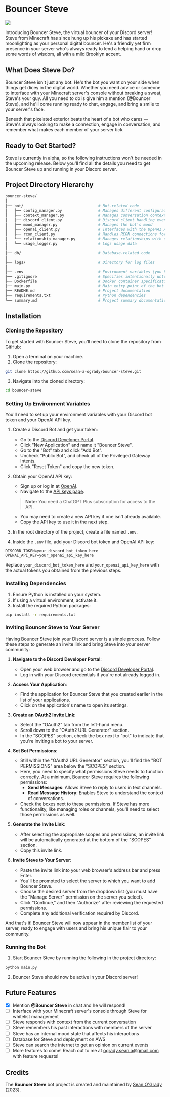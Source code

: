 # Bouncer Steve

![](https://cdn.discordapp.com/attachments/335080098715795456/1172616570380505118/image.png?ex=6560f748&is=654e8248&hm=a3c3b2cf839c4c525843ad93346f109504b5c85e213430eb24c1cc33f30e54e8&)

Introducing Bouncer Steve, the virtual bouncer of your Discord server! Steve from Minecraft has since hung up his pickaxe and has started moonlighting as your personal digital bouncer. He's a friendly yet firm presence in your server who's always ready to lend a helping hand or drop some words of wisdom, all with a mild Brooklyn accent.

## What Does Steve Do?
Bouncer Steve isn't just any bot. He's the bot you want on your side when things get dicey in the digital world. Whether you need advice or someone to interface with your Minecraft server's console without breaking a sweat, Steve's your guy. All you need to do is give him a mention (@Bouncer Steve), and he'll come running ready to chat, engage, and bring a smile to your server's face.

Beneath that pixelated exterior beats the heart of a bot who cares — Steve's always looking to make a connection, engage in conversation, and remember what makes each member of your server tick.

## Ready to Get Started?
Steve is currently in alpha, so the following instructions won't be needed in the upcoming release. Below you'll find all the details you need to get Bouncer Steve up and running in your Discord server.

## Project Directory Hierarchy

```bash
bouncer-steve/
│
├── bot/                                 # Bot-related code
│   ├── config_manager.py                # Manages different configurations
│   ├── context_manager.py               # Manages conversation context
│   ├── discord_client.py                # Discord client handling events and commands
│   ├── mood_manager.py                  # Manages the bot's mood
│   ├── openai_client.py                 # Interfaces with the OpenAI API
│   ├── rcon_client.py                   # Handles RCON connections for Minecraft
│   └── relationship_manager.py          # Manages relationships with users
│   └── usage_logger.py                  # Logs usage data
│
├── db/                                  # Database-related code
│
├── logs/                                # Directory for log files
│
├── .env                                 # Environment variables (you have to set this up)
├── .gitignore                           # Specifies intentionally untracked files to ignore
├── Dockerfile                           # Docker container specification
├── main.py                              # Main entry point of the bot application
├── README.md                            # Project documentation
├── requirements.txt                     # Python dependencies
└── summary.md                           # Project summary documentation
```

## Installation

### Cloning the Repository

To get started with Bouncer Steve, you'll need to clone the repository from GitHub:

1. Open a terminal on your machine.
2. Clone the repository:

```bash
git clone https://github.com/sean-a-ogrady/bouncer-steve.git
```

3. Navigate into the cloned directory:

```bash
cd bouncer-steve
```

### Setting Up Environment Variables

You'll need to set up your environment variables with your Discord bot token and your OpenAI API key.

1. Create a Discord Bot and get your token:
    - Go to the [Discord Developer Portal](https://discord.com/developers/applications).
    - Click "New Application" and name it "Bouncer Steve".
    - Go to the "Bot" tab and click "Add Bot".
    - Uncheck "Public Bot", and check all of the Privileged Gateway Intents.
    - Click "Reset Token" and copy the new token.

2. Obtain your OpenAI API key:
    - Sign up or log in at [OpenAI](https://openai.com/).
    - Navigate to the [API keys page](https://platform.openai.com/api-keys).
    > **Note:** You need a ChatGPT Plus subscription for access to the API.
    - You may need to create a new API key if one isn't already available.
    - Copy the API key to use it in the next step.

3. In the root directory of the project, create a file named `.env`.

4. Inside the `.env` file, add your Discord bot token and OpenAI API key:

```plaintext
DISCORD_TOKEN=your_discord_bot_token_here
OPENAI_API_KEY=your_openai_api_key_here
```

Replace `your_discord_bot_token_here` and `your_openai_api_key_here` with the actual tokens you obtained from the previous steps.

### Installing Dependencies

1. Ensure Python is installed on your system.
2. If using a virtual environment, activate it.
3. Install the required Python packages:

```bash
pip install -r requirements.txt
```

### Inviting Bouncer Steve to Your Server

Having Bouncer Steve join your Discord server is a simple process. Follow these steps to generate an invite link and bring Steve into your server community:

1. **Navigate to the Discord Developer Portal**:
   - Open your web browser and go to the [Discord Developer Portal](https://discord.com/developers/applications).
   - Log in with your Discord credentials if you're not already logged in.

2. **Access Your Application**:
   - Find the application for Bouncer Steve that you created earlier in the list of your applications.
   - Click on the application's name to open its settings.

3. **Create an OAuth2 Invite Link**:
   - Select the "OAuth2" tab from the left-hand menu.
   - Scroll down to the "OAuth2 URL Generator" section.
   - In the "SCOPES" section, check the box next to "bot" to indicate that you're inviting a bot to your server.

4. **Set Bot Permissions**:
   - Still within the "OAuth2 URL Generator" section, you'll find the "BOT PERMISSIONS" area below the "SCOPES" section.
   - Here, you need to specify what permissions Steve needs to function correctly. At a minimum, Bouncer Steve requires the following permissions:
     - **Send Messages**: Allows Steve to reply to users in text channels.
     - **Read Message History**: Enables Steve to understand the context of conversations.
   - Check the boxes next to these permissions. If Steve has more functionality, like managing roles or channels, you'll need to select those permissions as well.

5. **Generate the Invite Link**:
   - After selecting the appropriate scopes and permissions, an invite link will be automatically generated at the bottom of the "SCOPES" section.
   - Copy this invite link.

6. **Invite Steve to Your Server**:
   - Paste the invite link into your web browser's address bar and press Enter.
   - You'll be prompted to select the server to which you want to add Bouncer Steve.
   - Choose the desired server from the dropdown list (you must have the "Manage Server" permission on the server you select).
   - Click "Continue," and then "Authorize" after reviewing the requested permissions.
   - Complete any additional verification required by Discord.

And that's it! Bouncer Steve will now appear in the member list of your server, ready to engage with users and bring his unique flair to your community.

### Running the Bot

1. Start Bouncer Steve by running the following in the project directory:

```bash
python main.py
```

2. Bouncer Steve should now be active in your Discord server!

## Future Features

- [x] Mention **@Bouncer Steve** in chat and he will respond!
- [ ] Interface with your Minecraft server's console through Steve for whitelist management
- [ ] Steve responds with context from the current conversation
- [ ] Steve remembers his past interactions with members of the server
- [ ] Steve has an internal mood state that affects his interactions
- [ ] Database for Steve and deployment on AWS
- [ ] Steve can search the internet to get an opinion on current events
- [ ] More features to come! Reach out to me at ogrady.sean.a@gmail.com with feature requests!

## Credits

The **Bouncer Steve** bot project is created and maintained by [Sean O'Grady](https://sean-ogrady.com) (2023).